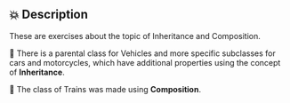 

## 💥 Description

These are exercises about the topic of Inheritance and Composition. 

🚙 There is a parental class for Vehicles and more specific
subclasses for cars and motorcycles, which have additional
properties using the concept of **Inheritance**.

🚝 The class of Trains was made using **Composition**. 